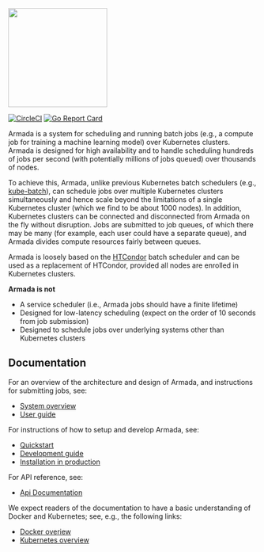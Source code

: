 <img src="./logo.svg" width="200"/>

[![CircleCI](https://circleci.com/gh/helm/helm.svg?style=shield)](https://circleci.com/gh/G-Research/armada)
[![Go Report Card](https://goreportcard.com/badge/github.com/G-Research/armada)](https://goreportcard.com/report/github.com/G-Research/armada)

Armada is a system for scheduling and running batch jobs (e.g., a compute job for training a machine learning model) over Kubernetes clusters. Armada is designed for high availability and to handle scheduling hundreds of jobs per second (with potentially millions of jobs queued) over thousands of nodes.

To achieve this, Armada, unlike previous Kubernetes batch schedulers (e.g., [kube-batch](https://github.com/kubernetes-sigs/kube-batch)), can schedule jobs over multiple Kubernetes clusters simultaneously and hence scale beyond the limitations of a single Kubernetes cluster (which we find to be about 1000 nodes). In addition, Kubernetes clusters can be connected and disconnected from Armada on the fly without disruption. Jobs are submitted to job queues, of which there may be many (for example, each user could have a separate queue), and Armada divides compute resources fairly between queues.

Armada is loosely based on the [HTCondor](https://research.cs.wisc.edu/htcondor/) batch scheduler and can be used as a replacement of HTCondor, provided all nodes are enrolled in Kubernetes clusters.

**Armada is not**

- A service scheduler (i.e., Armada jobs should have a finite lifetime)
- Designed for low-latency scheduling (expect on the order of 10 seconds from job submission)
- Designed to schedule jobs over underlying systems other than Kubernetes clusters

## Documentation

For an overview of the architecture and design of Armada, and instructions for submitting jobs, see:

- [System overview](./docs/design.md)
- [User guide](./docs/user.md)

For instructions of how to setup and develop Armada, see:
- [Quickstart](./docs/quickstart/index.md)
- [Development guide](./docs/developer.md)
- [Installation in production](./docs/production-install.md)

For API reference, see:
- [Api Documentation](./docs/api.md)

We expect readers of the documentation to have a basic understanding of Docker and Kubernetes; see, e.g., the following links:

- [Docker overiew](https://docs.docker.com/get-started/overview/)
- [Kubernetes overview](https://kubernetes.io/docs/concepts/overview/)
